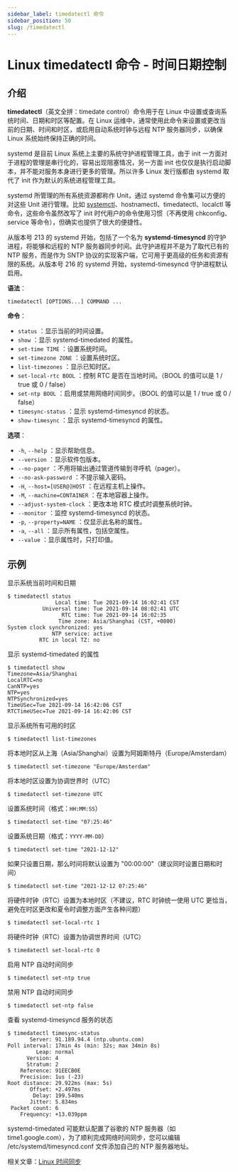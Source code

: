 ```yaml
---
sidebar_label: timedatectl 命令
sidebar_position: 50
slug: /timedatectl
---
```


# Linux timedatectl 命令 - 时间日期控制



## 介绍

**timedatectl**（英文全拼：timedate control）命令用于在 Linux 中设置或查询系统时间、日期和时区等配置。在 Linux 运维中，通常使用此命令来设置或更改当前的日期、时间和时区，或启用自动系统时钟与远程 NTP 服务器同步，以确保 Linux 系统始终保持正确的时间。

systemd 是目前 Linux 系统上主要的系统守护进程管理工具，由于 init 一方面对于进程的管理是串行化的，容易出现阻塞情况，另一方面 init 也仅仅是执行启动脚本，并不能对服务本身进行更多的管理。所以许多 Linux 发行版都由 systemd 取代了 init 作为默认的系统进程管理工具。

systemd 所管理的所有系统资源都称作 Unit，通过 systemd 命令集可以方便的对这些 Unit 进行管理。比如 [systemctl](/linux-command/systemctl/)、hostnamectl、timedatectl、localctl 等命令，这些命令虽然改写了 init 时代用户的命令使用习惯（不再使用 chkconfig、service 等命令），但确实也提供了很大的便捷性。

从版本号 213 的 systemd 开始，包括了一个名为 **systemd-timesyncd** 的守护进程，将能够和远程的 NTP 服务器同步时间。此守护进程并不是为了取代已有的 NTP 服务，而是作为 SNTP 协议的实现客户端，它可用于更高级的任务和资源有限的系统。从版本号 216 的 systemd 开始，systemd-timesyncd 守护进程默认启用。

**语法**：

```shell
timedatectl [OPTIONS...] COMMAND ...
```

**命令**：

- `status` ：显示当前的时间设置。
- `show` ：显示 systemd-timedated 的属性。
- `set-time TIME` ：设置系统时间。
- `set-timezone ZONE` ：设置系统时区。
- `list-timezones` ：显示已知时区。
- `set-local-rtc BOOL` ：控制 RTC 是否在当地时间。（BOOL 的值可以是 1 / true 或 0 / false）
- `set-ntp BOOL` ：启用或禁用网络时间同步。（BOOL 的值可以是 1 / true 或 0 / false）
- `timesync-status` ：显示 systemd-timesyncd 的状态。
- `show-timesync` ：显示 systemd-timesyncd 的属性。

**选项**：

- `-h`, `--help` ：显示帮助信息。
- `--version` ：显示软件包版本。
- `--no-pager` ：不用将输出通过管道传输到寻呼机（pager）。
- `--no-ask-password` ：不提示输入密码。
- `-H`, `--host=[USER@]HOST` ：在远程主机上操作。
- `-M`, `--machine=CONTAINER` ：在本地容器上操作。
- `--adjust-system-clock` ：更改本地 RTC 模式时调整系统时钟。
- `--monitor` ：监控 systemd-timesyncd 的状态。
- `-p`, `--property=NAME` ：仅显示此名称的属性。
- `-a`, `--all` ：显示所有属性，包括空属性。
- `--value` ：显示属性时，只打印值。



## 示例

显示系统当前时间和日期

```shell
$ timedatectl status
               Local time: Tue 2021-09-14 16:02:41 CST
           Universal time: Tue 2021-09-14 08:02:41 UTC
                 RTC time: Tue 2021-09-14 16:02:35
                Time zone: Asia/Shanghai (CST, +0800)
System clock synchronized: yes
              NTP service: active
          RTC in local TZ: no
```

显示 systemd-timedated 的属性

```shell
$ timedatectl show
Timezone=Asia/Shanghai
LocalRTC=no
CanNTP=yes
NTP=yes
NTPSynchronized=yes
TimeUSec=Tue 2021-09-14 16:42:06 CST
RTCTimeUSec=Tue 2021-09-14 16:42:06 CST
```

显示系统所有可用的时区

```shell
$ timedatectl list-timezones
```

将本地时区从上海（Asia/Shanghai）设置为阿姆斯特丹（Europe/Amsterdam）

```shell
$ timedatectl set-timezone "Europe/Amsterdam"
```

将本地时区设置为协调世界时（UTC）

```shell
$ timedatectl set-timezone UTC
```

设置系统时间（格式：`HH:MM:SS`）

```shell
$ timedatectl set-time "07:25:46"
```

设置系统日期（格式：`YYYY-MM-DD`）

```shell
$ timedatectl set-time "2021-12-12"
```

如果只设置日期，那么时间将默认设置为 "00:00:00"（建议同时设置日期和时间）

```shell
$ timedatectl set-time "2021-12-12 07:25:46"
```

将硬件时钟（RTC）设置为本地时区（不建议，RTC 时钟统一使用 UTC 更恰当，避免在时区更改和夏令时调整方面产生各种问题）

```shell
$ timedatectl set-local-rtc 1
```

将硬件时钟（RTC）设置为协调世界时间（UTC）

```shell
$ timedatectl set-local-rtc 0
```

启用 NTP 自动时间同步

```shell
$ timedatectl set-ntp true
```

禁用 NTP 自动时间同步

```shell
$ timedatectl set-ntp false
```

查看 systemd-timesyncd 服务的状态

```shell
$ timedatectl timesync-status
       Server: 91.189.94.4 (ntp.ubuntu.com)
Poll interval: 17min 4s (min: 32s; max 34min 8s)
         Leap: normal
      Version: 4
      Stratum: 2
    Reference: 91EECB0E
    Precision: 1us (-23)
Root distance: 29.922ms (max: 5s)
       Offset: +2.497ms
        Delay: 199.540ms
       Jitter: 5.834ms
 Packet count: 6
    Frequency: +13.039ppm
```

systemd-timedated 可能默认配置了谷歌的 NTP 服务器（如 time1.google.com），为了顺利完成网络时间同步，您可以编辑 /etc/systemd/timesyncd.conf 文件添加自己的 NTP 服务器地址。

相关文章：[Linux 时间同步](/linux/linux-date-time-synchronization/)



